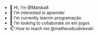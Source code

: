 - 👋 Hi, I’m @Matska8 
- 👀 I’m interested in aprender 
- 🌱 I’m currently learnin programação 
- 💞️ I’m looking to collaborate on em jogos
- 📫 How to reach me @matheusbudnievski

<!---
Matska8/Matska8 is a ✨ special ✨ repository because its `README.md` (this file) appears on your GitHub profile.
You can click the Preview link to take a look at your changes.
--->
